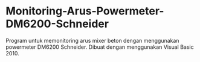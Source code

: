 # Monitoring-Arus-Powermeter-DM6200-Schneider
Program untuk memonitoring arus mixer beton dengan menggunakan powermeter DM6200 Schneider.
Dibuat dengan menggunakan Visual Basic 2010.
